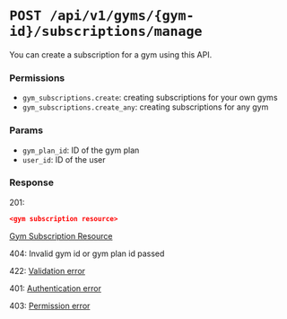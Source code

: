 # `POST /api/v1/gyms/{gym-id}/subscriptions/manage`
You can create a subscription for a gym using this API.


### Permissions

- `gym_subscriptions.create`: creating subscriptions for your own gyms
- `gym_subscriptions.create_any`: creating subscriptions for any gym

### Params

- `gym_plan_id`: ID of the gym plan
- `user_id`: ID of the user

### Response

201:
```json
<gym subscription resource>
```

[Gym Subscription Resource](../../../resources/gym_subscription.md)

404: Invalid gym id or gym plan id passed

422: [Validation error](../../../validation-errors.md)

401: [Authentication error](../../../authentication-errors.md)

403: [Permission error](../../../permission-errors.md)
